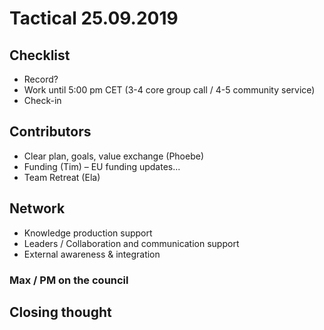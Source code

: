 # Tactical 25.09.2019

## Checklist

* Record?
* Work until 5:00 pm CET \(3-4 core group call / 4-5 community service\)
* Check-in

## Contributors

* Clear plan, goals, value exchange \(Phoebe\)
* Funding \(Tim\) – EU funding updates...
* Team Retreat \(Ela\)

## Network

* Knowledge production support
* Leaders / Collaboration and communication support
* External awareness & integration

### Max / PM on the council

## Closing thought

